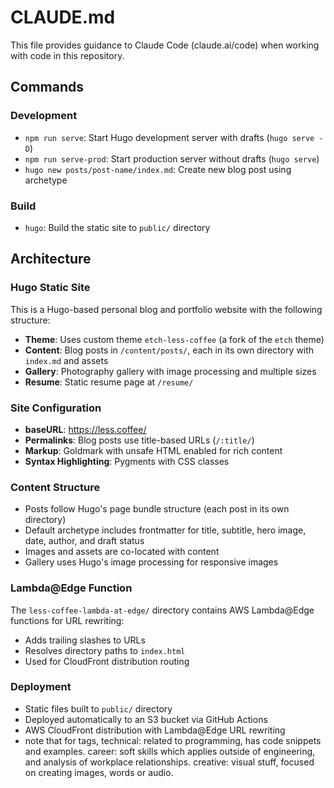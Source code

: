 # CLAUDE.md

This file provides guidance to Claude Code (claude.ai/code) when working with code in this repository.

## Commands

### Development
- `npm run serve`: Start Hugo development server with drafts (`hugo serve -D`)
- `npm run serve-prod`: Start production server without drafts (`hugo serve`)
- `hugo new posts/post-name/index.md`: Create new blog post using archetype

### Build
- `hugo`: Build the static site to `public/` directory

## Architecture

### Hugo Static Site
This is a Hugo-based personal blog and portfolio website with the following structure:

- **Theme**: Uses custom theme `etch-less-coffee` (a fork of the `etch` theme)
- **Content**: Blog posts in `/content/posts/`, each in its own directory with `index.md` and assets
- **Gallery**: Photography gallery with image processing and multiple sizes
- **Resume**: Static resume page at `/resume/`

### Site Configuration
- **baseURL**: https://less.coffee/
- **Permalinks**: Blog posts use title-based URLs (`/:title/`)
- **Markup**: Goldmark with unsafe HTML enabled for rich content
- **Syntax Highlighting**: Pygments with CSS classes

### Content Structure
- Posts follow Hugo's page bundle structure (each post in its own directory)
- Default archetype includes frontmatter for title, subtitle, hero image, date, author, and draft status
- Images and assets are co-located with content
- Gallery uses Hugo's image processing for responsive images

### Lambda@Edge Function
The `less-coffee-lambda-at-edge/` directory contains AWS Lambda@Edge functions for URL rewriting:
- Adds trailing slashes to URLs
- Resolves directory paths to `index.html`
- Used for CloudFront distribution routing

### Deployment
- Static files built to `public/` directory
- Deployed automatically to an S3 bucket via GitHub Actions
- AWS CloudFront distribution with Lambda@Edge URL rewriting
- note that for tags, technical: related to programming, has code snippets and examples. career: soft skills which applies outside of engineering, and analysis of workplace relationships. creative: visual stuff, focused on creating images, words or audio.